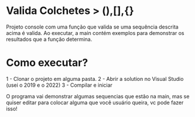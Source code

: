 # Valida Colchetes > (),[],{}

Projeto console com uma função que valida se uma sequência descrita acima é valida.
Ao executar, a main contém exemplos para demonstrar os resultados que a função determina.

# Como executar?

1 - Clonar o projeto em alguma pasta.
2 - Abrir a solution no Visual Studio (usei o 2019 e o 2022)
3 - Compilar e iniciar

O programa vai demonstrar algumas sequencias que estão na main, mas se quiser editar para colocar alguma que
você usuário queira, vc pode fazer isso!
